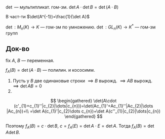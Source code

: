 $\det$ — мультипликат. гом-зм.
$\det A\cdot \det B=\det(A\cdot B)$

В част-ти $\det(A^{-1})=\frac{1}{\det A}$

$\det: M_{n}(K)\to K$ — гом-зм по умножению.
$\det: GL_{n}(K)\to K^{*}$ — гом-зм групп
## Док-во

fix $A$, $B$ — переменная.

$f_{A}(B)=\det (A\cdot B)$ — полилин. и кососимм.
1. Пусть у $B$ две одинаковые строки $\implies B$ вырожд. $\implies AB$ вырожд. $\implies \det AB=0$
2. 
$$
\begin{gathered}
\det(A\cdot (c'_{1}+c_{1}''|c_{2}|\dots|c_{n}))=\det(Ac_{1}'+Ac_{1}''|Ac_{2}|\dots |Ac_{n})=\\
=\det A(c_{1}'|c_{2}\dots c_{n})+\det A(c''_{1}|c_{2}|\dots|c_{n})
\end{gathered}
$$

Поэтому $f_{A}(B)=c\cdot \det B$, $c=f_{A}(E)=\det A\cdot E=\det A$. Тогда $f_{A}(B)=\det A \det B$. 